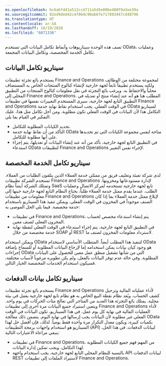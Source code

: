 ```yaml
---
ms.openlocfilehash: bc6abfd41a512ccd711a5d5e086e480f9a3ee39a
ms.sourcegitcommit: 82ed9ded42c47064c90ab6fe717893447cd48796
ms.translationtype: HT
ms.contentlocale: ar-SA
ms.lasthandoff: 10/19/2020
ms.locfileid: "6071336"
---
```


تصف هذه الوحدة سيناريوهات وأنماط تكامل البيانات التي تستخدم OData، وعمليات تكامل الخدمة المخصصة، وتكامل البيانات المجمعة.

 

## <a name="odata-integration-scenario"></a>سيناريو تكامل البيانات  

يستخدم بائع تجزئة تطبيقات Finance and Operations لمجموعة مختلفة من الوظائف ولكنه يستخدم تطبيقاً تابعاً لجهة خارجية لإنشاء كتالوج المنتجات الخاص به المستضاف محلياً والاحتفاظ به. ويرغب بائع التجزئة في نقل معلومات كتالوج المنتجات من التطبيق المحلي إلى Finance and Operations. المطلب هنا هو أنه عند إنشاء منتج أو تعديله في التطبيق التابع لجهة خارجية، سيرى المستخدم التغييرات نفسها في تطبيقات Finance and Operations في الوقت الفعلي. يجب استخدام نقاط نهاية خدمة OData لسيناريو التكامل هذا لأن البيانات في الوقت الفعلي تكون مطلوبة. ومن أجل تكامل مثل هذا، عليك التفكير في القيام بما يلي:

-   تحديد الكيانات المطلوبة للتكامل.
-   التأكد من أن نقاط نهاية خدمة OData متاحة لنفس مجموعة الكيانات التي تم تحديدها على أنها مطلوبة للتكامل.
-   في التطبيق التابع لجهة خارجية، تأكد من أنه عند إنشاء البيانات أو تعديلها، يتم إجراء استدعاء OData لتطبيقات Finance and Operations لإجراء نفس التغيير.

## <a name="custom-service-integration-scenario"></a>سيناريو تكامل الخدمة المخصصة 

لدى شركة تعبئة وتغليف فريق من ممثلي خدمة العملاء الذين يتلقون الطلبات من العملاء. تستخدم الشركة تطبيقات Finance and Operations لإدارة مستودعاتها ومخزونها. وتمتلك الشركة أيضاً نظام SaaS تابع لجهة خارجية تستخدمه لمركز الاتصال وعمليات الطلب. عندما يقدم ممثل خدمة العملاء طلباً، يحتاج النظام التابع لجهة خارجية حينها إلى معلومات من تطبيقات Finance and Operations لإبلاغ ممثل خدمة العملاء بما إذا كان الصنف موجوداً في المخزون في الوقت الفعلي. ويمكن تنفيذ هذا السيناريو باستخدام خدمة مخصصة. فيما يلي الحل الموصى به:

-   في تطبيقات Finance and Operations، يتم إنشاء استدعاء مخصص لحساب المخزون الفعلي لصنف معين.
-   في التطبيق التابع لجهة خارجية، يتم إجراء استدعاء في الوقت الفعلي لنقطة نهاية خدمة مخصصة من خلال SOAP أو REST لاسترداد معلومات المخزون لصنف ما.

ويمكن استخدام OData لتنفيذ هذا المطلب أيضاً. المتطلب الأساسي لاستخدام OData هو وجود كيان بيانات يمكن استخدامه إما لإرجاع البيانات المطلوبة أو للسماح بإضافة إجراءات OData التي من شأنها تشغيل منطق عمل معين للحصول على البيانات المطلوبة. وفي حالة عدم توفر البيانات بالفعل، ولم يكن تطويره مرغوباً لأسباب مختلفة، فسيكون استخدام الخدمات المخصصة الخيار التالي.

## <a name="batch-data-integration-scenario"></a>سيناريو تكامل بيانات الدفعات 

يستخدم بائع تجزئة تطبيقات Finance and Operations لأداء عملياته المالية وترحيل كشف الحساب. ويُعد نظام نقطة البيع الخاص به هو نظام تابع لجهة خارجية يعمل في بيئة محلية. يمتلك بائع التجزئة هذا العديد من المتاجر التي تعالج مئات الحركات في يوم واحد. ويتعين استيراد جميع البيانات مرة أخرى إلى تطبيقات Finance and Operations لأداء العمليات المالية في نهاية كل يوم عمل. في هذا السيناريو، تكون البيانات في الوقت الفعلي غير مطلوبة لأن البيانات يجب إرسالها في نهاية اليوم. يتضمن ذلك معالجة OData بكميات كبيرة، ويكون معدل التكرار مرة واحدة فقط يومياً. لذلك، فإن أفضل حل لهذا السيناريو هو استخدام واجهات برمجة التطبيقات (API) لبيانات الدفعات. في هذا الحل، ينبغي مراعاة الاعتبارات التالية:

-   في تطبيقات Finance and Operations، من المهم فهم جميع الكيانات المطلوبة لهذا التكامل، ويجب تمكين إدارة البيانات.
-   بالنسبة للنظام المحلي التابع لجهة خارجية، يجب استخدام واجهة API لبيانات الدفعات REST لاستيراد الملفات إلى تطبيقات Finance and Operations.
